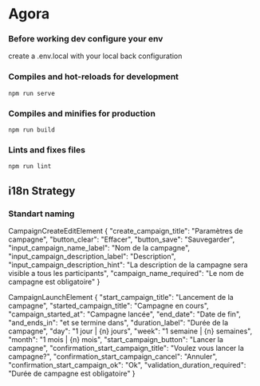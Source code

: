 # Agora

### Before working dev configure your env

create a .env.local with your local back configuration

### Compiles and hot-reloads for development
```
npm run serve
```

### Compiles and minifies for production
```
npm run build
```

### Lints and fixes files
```
npm run lint
```


## i18n Strategy

### Standart naming


CampaignCreateEditElement
<i18n locale='fr'>
{
    "create_campaign_title": "Paramètres de campagne",
    "button_clear": "Effacer",
    "button_save": "Sauvegarder",
    "input_campaign_name_label": "Nom de la campagne",
    "input_campaign_description_label": "Description",
    "input_campaign_description_hint": "La description de la campagne sera visible a tous les participants",
    "campaign_name_required": "Le nom de campagne est obligatoire"
}
</i18n>

CampaignLaunchElement
<i18n locale='fr'>
{
    "start_campaign_title": "Lancement de la campagne",
    "started_campaign_title": "Campagne en cours",
    "campaign_started_at": "Campagne lancée",
    "end_date": "Date de fin",
    "and_ends_in": "et se termine dans",
    "duration_label": "Durée de la campagne",
    "day": "1 jour | {n} jours",
    "week": "1 semaine | {n} semaines",
    "month": "1 mois | {n} mois",
    "start_campaign_button": "Lancer la campagne",
    "confirmation_start_campaign_title": "Voulez vous lancer la campagne?",
    "confirmation_start_campaign_cancel": "Annuler",
    "confirmation_start_campaign_ok": "Ok",
    "validation_duration_required": "Durée de campagne est obligatoire"
}
</i18n>


